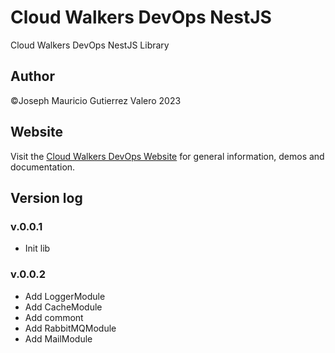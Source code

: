 # Cloud Walkers DevOps NestJS

Cloud Walkers DevOps NestJS Library

## Author

©Joseph Mauricio Gutierrez Valero 2023

## Website

Visit the [Cloud Walkers DevOps Website](https://cloud-walkers-devops.com/projects/library-nestjs) for general information, demos and documentation.

## Version log

### v.0.0.1

- Init lib
  
### v.0.0.2

- Add LoggerModule
- Add CacheModule
- Add commont
- Add RabbitMQModule
- Add MailModule
